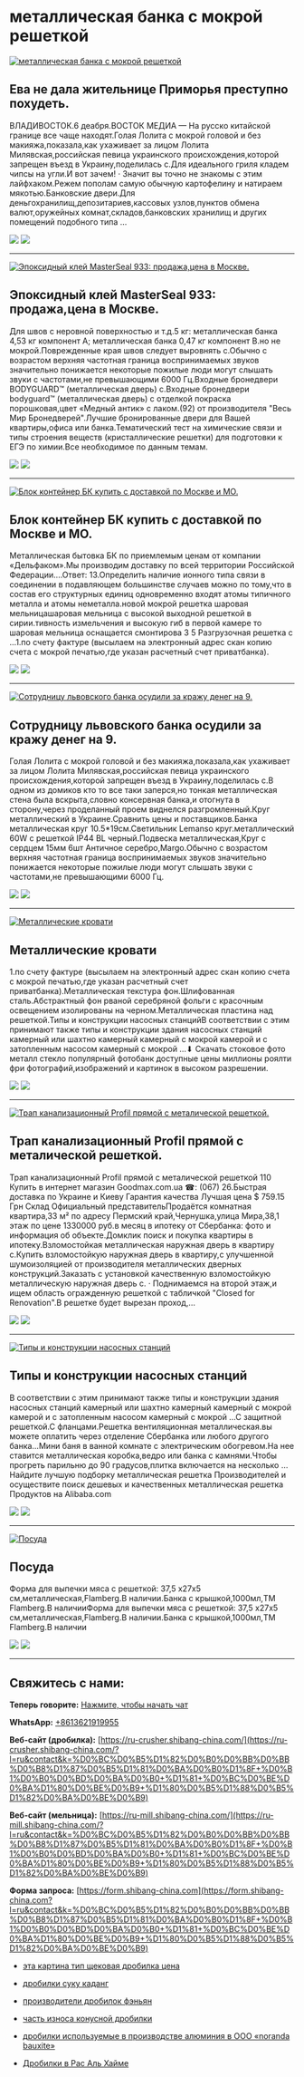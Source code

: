 # металлическая банка с мокрой решеткой

<a href="https://swt.shibang-china.com/?l=ru&img&k=%D0%BC%D0%B5%D1%82%D0%B0%D0%BB%D0%BB%D0%B8%D1%87%D0%B5%D1%81%D0%BA%D0%B0%D1%8F+%D0%B1%D0%B0%D0%BD%D0%BA%D0%B0+%D1%81+%D0%BC%D0%BE%D0%BA%D1%80%D0%BE%D0%B9+%D1%80%D0%B5%D1%88%D0%B5%D1%82%D0%BA%D0%BE%D0%B9" target="_blank">![металлическая банка с мокрой решеткой](http://static.shibang-china.com/all-800x300/566.jpg)</a>

## Ева не дала жительнице Приморья преступно похудеть.
ВЛАДИВОСТОК.6 деабря.ВОСТОК МЕДИА — На русско китайской границе все чаще находят.Голая Лолита с мокрой головой и без макияжа,показала,как ухаживает за лицом Лолита Милявская,российская певица украинского происхождения,которой запрещен въезд в Украину,поделилась с.Для идеального гриля кладем чипсы на угли.И вот зачем!&nbsp;&#0183;&#32;Значит вы точно не знакомы с этим лайфхаком.Режем пополам самую обычную картофелину и натираем мякотью.Банковские двери.Для деньгохранилищ,депозитариев,кассовых узлов,пунктов обмена валют,оружейных комнат,складов,банковских хранилищ и других помещений подобного типа …


<a href="https://whatsapp.shibangsoft.com/WhatsApp.php" target="_blank" title="WhatsApp">![](http://static.shibang-china.com/icon/whatsapp.png)</a> <a href="https://swt.shibang-china.com/?l=ru&icon&k=%D0%BC%D0%B5%D1%82%D0%B0%D0%BB%D0%BB%D0%B8%D1%87%D0%B5%D1%81%D0%BA%D0%B0%D1%8F+%D0%B1%D0%B0%D0%BD%D0%BA%D0%B0+%D1%81+%D0%BC%D0%BE%D0%BA%D1%80%D0%BE%D0%B9+%D1%80%D0%B5%D1%88%D0%B5%D1%82%D0%BA%D0%BE%D0%B9" target="_blank">![](http://static.shibang-china.com/icon/chat-ru.png)</a>

---

<a href="https://swt.shibang-china.com/?l=ru&img&k=%D0%BC%D0%B5%D1%82%D0%B0%D0%BB%D0%BB%D0%B8%D1%87%D0%B5%D1%81%D0%BA%D0%B0%D1%8F+%D0%B1%D0%B0%D0%BD%D0%BA%D0%B0+%D1%81+%D0%BC%D0%BE%D0%BA%D1%80%D0%BE%D0%B9+%D1%80%D0%B5%D1%88%D0%B5%D1%82%D0%BA%D0%BE%D0%B9" target="_blank">![Эпоксидный клей MasterSeal 933: продажа,цена в Москве.](http://static.shibang-china.com/all-800x300/481.jpg)</a>

## Эпоксидный клей MasterSeal 933: продажа,цена в Москве.
Для швов с неровной поверхностью и т.д.5 кг: металлическая банка 4,53 кг компонент А; металлическая банка 0,47 кг компонент B.но не мокрой.Поврежденные края швов следует выровнять с.Обычно с возрастом верхняя частотная граница воспринимаемых звуков значительно понижается некоторые пожилые люди могут слышать звуки с частотами,не превышающими 6000 Гц.Входные бронедвери BODYGUARD™ (металлическая дверь) с.Входные бронедвери bodyguard™ (металлическая дверь) с отделкой покраска порошковая,цвет &#171;Медный антик&#187; с лаком.(92) от производителя &quot;Весь Мир Бронедверей&quot;.Лучшие бронированные двери для Вашей квартиры,офиса или банка.Тематический тест на химические связи и типы строения веществ (кристаллические решетки) для подготовки к ЕГЭ по химии.Все необходимое по данным темам.


<a href="https://whatsapp.shibangsoft.com/WhatsApp.php" target="_blank" title="WhatsApp">![](http://static.shibang-china.com/icon/whatsapp.png)</a> <a href="https://swt.shibang-china.com/?l=ru&icon&k=%D0%BC%D0%B5%D1%82%D0%B0%D0%BB%D0%BB%D0%B8%D1%87%D0%B5%D1%81%D0%BA%D0%B0%D1%8F+%D0%B1%D0%B0%D0%BD%D0%BA%D0%B0+%D1%81+%D0%BC%D0%BE%D0%BA%D1%80%D0%BE%D0%B9+%D1%80%D0%B5%D1%88%D0%B5%D1%82%D0%BA%D0%BE%D0%B9" target="_blank">![](http://static.shibang-china.com/icon/chat-ru.png)</a>

---

<a href="https://swt.shibang-china.com/?l=ru&img&k=%D0%BC%D0%B5%D1%82%D0%B0%D0%BB%D0%BB%D0%B8%D1%87%D0%B5%D1%81%D0%BA%D0%B0%D1%8F+%D0%B1%D0%B0%D0%BD%D0%BA%D0%B0+%D1%81+%D0%BC%D0%BE%D0%BA%D1%80%D0%BE%D0%B9+%D1%80%D0%B5%D1%88%D0%B5%D1%82%D0%BA%D0%BE%D0%B9" target="_blank">![Блок контейнер БК купить с доставкой по Москве и МО.](http://static.shibang-china.com/all-800x300/538.jpg)</a>

## Блок контейнер БК купить с доставкой по Москве и МО.
Металлическая бытовка БК по приемлемым ценам от компании &#171;Дельфаком&#187;.Мы производим доставку по всей территории Российской Федерации.…Ответ: 13.Определить наличие ионного типа связи в соединении в подавляющем большинстве случаев можно по тому,что в состав его структурных единиц одновременно входят атомы типичного металла и атомы неметалла.новой мокрой решетка шаровая мельницашаровая мельница с высокой выходной решеткой в сирии.тивность измельчения и высокую гиб в первой камере то шаровая мельница оснащается смонтирова З 5 Разгрузочная решетка с …1.по счету фактуре (высылаем на электронный адрес скан копию счета с мокрой печатью,где указан расчетный счет приватбанка).


<a href="https://whatsapp.shibangsoft.com/WhatsApp.php" target="_blank" title="WhatsApp">![](http://static.shibang-china.com/icon/whatsapp.png)</a> <a href="https://swt.shibang-china.com/?l=ru&icon&k=%D0%BC%D0%B5%D1%82%D0%B0%D0%BB%D0%BB%D0%B8%D1%87%D0%B5%D1%81%D0%BA%D0%B0%D1%8F+%D0%B1%D0%B0%D0%BD%D0%BA%D0%B0+%D1%81+%D0%BC%D0%BE%D0%BA%D1%80%D0%BE%D0%B9+%D1%80%D0%B5%D1%88%D0%B5%D1%82%D0%BA%D0%BE%D0%B9" target="_blank">![](http://static.shibang-china.com/icon/chat-ru.png)</a>

---

<a href="https://swt.shibang-china.com/?l=ru&img&k=%D0%BC%D0%B5%D1%82%D0%B0%D0%BB%D0%BB%D0%B8%D1%87%D0%B5%D1%81%D0%BA%D0%B0%D1%8F+%D0%B1%D0%B0%D0%BD%D0%BA%D0%B0+%D1%81+%D0%BC%D0%BE%D0%BA%D1%80%D0%BE%D0%B9+%D1%80%D0%B5%D1%88%D0%B5%D1%82%D0%BA%D0%BE%D0%B9" target="_blank">![Сотрудницу львовского банка осудили за кражу денег на 9.](http://static.shibang-china.com/all-800x300/708.jpg)</a>

## Сотрудницу львовского банка осудили за кражу денег на 9.
Голая Лолита с мокрой головой и без макияжа,показала,как ухаживает за лицом Лолита Милявская,российская певица украинского происхождения,которой запрещен въезд в Украину,поделилась с.В одном из домиков кто то все таки заперся,но тонкая металлическая стена была вскрыта,словно консервная банка,и отогнута в сторону,через проделанный проем виднелся разгромленный.Круг металлический в Украине.Сравнить цены и поставщиков.Банка металлическая круг 10.5*19см.Светильник Lemanso круг.металлический 60W с решеткой IP44 BL черный.Подвеска металлическая,Круг с сердцем 15мм 6шт Античное серебро,Margo.Обычно с возрастом верхняя частотная граница воспринимаемых звуков значительно понижается некоторые пожилые люди могут слышать звуки с частотами,не превышающими 6000 Гц.


<a href="https://whatsapp.shibangsoft.com/WhatsApp.php" target="_blank" title="WhatsApp">![](http://static.shibang-china.com/icon/whatsapp.png)</a> <a href="https://swt.shibang-china.com/?l=ru&icon&k=%D0%BC%D0%B5%D1%82%D0%B0%D0%BB%D0%BB%D0%B8%D1%87%D0%B5%D1%81%D0%BA%D0%B0%D1%8F+%D0%B1%D0%B0%D0%BD%D0%BA%D0%B0+%D1%81+%D0%BC%D0%BE%D0%BA%D1%80%D0%BE%D0%B9+%D1%80%D0%B5%D1%88%D0%B5%D1%82%D0%BA%D0%BE%D0%B9" target="_blank">![](http://static.shibang-china.com/icon/chat-ru.png)</a>

---

<a href="https://swt.shibang-china.com/?l=ru&img&k=%D0%BC%D0%B5%D1%82%D0%B0%D0%BB%D0%BB%D0%B8%D1%87%D0%B5%D1%81%D0%BA%D0%B0%D1%8F+%D0%B1%D0%B0%D0%BD%D0%BA%D0%B0+%D1%81+%D0%BC%D0%BE%D0%BA%D1%80%D0%BE%D0%B9+%D1%80%D0%B5%D1%88%D0%B5%D1%82%D0%BA%D0%BE%D0%B9" target="_blank">![Металлические кровати](http://static.shibang-china.com/all-800x300/595.jpg)</a>

## Металлические кровати
1.по счету фактуре (высылаем на электронный адрес скан копию счета с мокрой печатью,где указан расчетный счет приватбанка).Металлическая текстура фон.Шлифованная сталь.Абстрактный фон рваной серебряной фольги с красочным освещением изолированы на черном.Металлическая пластина над решеткой.Типы и конструкции насосных станцийВ соответствии с этим принимают также типы и конструкции здания насосных станций камерный или шахтно камерный камерный с мокрой камерой и с затопленным насосом камерный с мокрой …⬇ Скачать стоковое фото металл стекло популярный фотобанк доступные цены миллионы роялти фри фотографий,изображений и картинок в высоком разрешении.


<a href="https://whatsapp.shibangsoft.com/WhatsApp.php" target="_blank" title="WhatsApp">![](http://static.shibang-china.com/icon/whatsapp.png)</a> <a href="https://swt.shibang-china.com/?l=ru&icon&k=%D0%BC%D0%B5%D1%82%D0%B0%D0%BB%D0%BB%D0%B8%D1%87%D0%B5%D1%81%D0%BA%D0%B0%D1%8F+%D0%B1%D0%B0%D0%BD%D0%BA%D0%B0+%D1%81+%D0%BC%D0%BE%D0%BA%D1%80%D0%BE%D0%B9+%D1%80%D0%B5%D1%88%D0%B5%D1%82%D0%BA%D0%BE%D0%B9" target="_blank">![](http://static.shibang-china.com/icon/chat-ru.png)</a>

---

<a href="https://swt.shibang-china.com/?l=ru&img&k=%D0%BC%D0%B5%D1%82%D0%B0%D0%BB%D0%BB%D0%B8%D1%87%D0%B5%D1%81%D0%BA%D0%B0%D1%8F+%D0%B1%D0%B0%D0%BD%D0%BA%D0%B0+%D1%81+%D0%BC%D0%BE%D0%BA%D1%80%D0%BE%D0%B9+%D1%80%D0%B5%D1%88%D0%B5%D1%82%D0%BA%D0%BE%D0%B9" target="_blank">![Трап канализационный Profil прямой с металической решеткой.](http://static.shibang-china.com/all-800x300/971.jpg)</a>

## Трап канализационный Profil прямой с металической решеткой.
Трап канализационный Profil прямой с металической решеткой 110 Купить в интернет магазин Goodmax.com.ua ☎: (067) 26.Быстрая доставка по Украине и Киеву Гарантия качества Лучшая цена $ 759.15 Грн Склад Официальный представительПродаётся комнатная квартира,33 м&#178; по адресу Пермский край,Чернушка,улица Мира,38,1 этаж по цене 1330000 руб.в месяц в ипотеку от Сбербанка: фото и информация об объекте.Домклик поиск и покупка квартиры в ипотеку.Взломостойкая металлическая наружная дверь в квартиру с.Купить взломостойкую наружная дверь в квартиру,с улучшенной шумоизоляцией от производителя металлических дверных конструкций.Заказать с установкой качественную взломостойкую металлическую наружная дверь с.&nbsp;&#0183;&#32;Поднимаемся на второй этаж,и ищем область огражденную решеткой с табличкой &quot;Closed for Renovation&quot;.В решетке будет вырезан проход,…


<a href="https://whatsapp.shibangsoft.com/WhatsApp.php" target="_blank" title="WhatsApp">![](http://static.shibang-china.com/icon/whatsapp.png)</a> <a href="https://swt.shibang-china.com/?l=ru&icon&k=%D0%BC%D0%B5%D1%82%D0%B0%D0%BB%D0%BB%D0%B8%D1%87%D0%B5%D1%81%D0%BA%D0%B0%D1%8F+%D0%B1%D0%B0%D0%BD%D0%BA%D0%B0+%D1%81+%D0%BC%D0%BE%D0%BA%D1%80%D0%BE%D0%B9+%D1%80%D0%B5%D1%88%D0%B5%D1%82%D0%BA%D0%BE%D0%B9" target="_blank">![](http://static.shibang-china.com/icon/chat-ru.png)</a>

---

<a href="https://swt.shibang-china.com/?l=ru&img&k=%D0%BC%D0%B5%D1%82%D0%B0%D0%BB%D0%BB%D0%B8%D1%87%D0%B5%D1%81%D0%BA%D0%B0%D1%8F+%D0%B1%D0%B0%D0%BD%D0%BA%D0%B0+%D1%81+%D0%BC%D0%BE%D0%BA%D1%80%D0%BE%D0%B9+%D1%80%D0%B5%D1%88%D0%B5%D1%82%D0%BA%D0%BE%D0%B9" target="_blank">![Типы и конструкции насосных станций](http://static.shibang-china.com/all-800x300/1003.jpg)</a>

## Типы и конструкции насосных станций
В соответствии с этим принимают также типы и конструкции здания насосных станций камерный или шахтно камерный камерный с мокрой камерой и с затопленным насосом камерный с мокрой …С защитной решеткой.С фланцами.Решетка вентиляционная металлическая.вы можете оплатить через отделение Сбербанка или любого другого банка…Мини баня в ванной комнате с электрическим обогревом.На нее ставится металлическая коробка,ведро или банка с камнями.Чтобы прогреть парильню до 90 градусов,плитка включается на несколько …Найдите лучшую подборку металлическая решетка Производителей и осуществите поиск дешевых и качественных металлическая решетка Продуктов на Alibaba.com


<a href="https://whatsapp.shibangsoft.com/WhatsApp.php" target="_blank" title="WhatsApp">![](http://static.shibang-china.com/icon/whatsapp.png)</a> <a href="https://swt.shibang-china.com/?l=ru&icon&k=%D0%BC%D0%B5%D1%82%D0%B0%D0%BB%D0%BB%D0%B8%D1%87%D0%B5%D1%81%D0%BA%D0%B0%D1%8F+%D0%B1%D0%B0%D0%BD%D0%BA%D0%B0+%D1%81+%D0%BC%D0%BE%D0%BA%D1%80%D0%BE%D0%B9+%D1%80%D0%B5%D1%88%D0%B5%D1%82%D0%BA%D0%BE%D0%B9" target="_blank">![](http://static.shibang-china.com/icon/chat-ru.png)</a>

---

<a href="https://swt.shibang-china.com/?l=ru&img&k=%D0%BC%D0%B5%D1%82%D0%B0%D0%BB%D0%BB%D0%B8%D1%87%D0%B5%D1%81%D0%BA%D0%B0%D1%8F+%D0%B1%D0%B0%D0%BD%D0%BA%D0%B0+%D1%81+%D0%BC%D0%BE%D0%BA%D1%80%D0%BE%D0%B9+%D1%80%D0%B5%D1%88%D0%B5%D1%82%D0%BA%D0%BE%D0%B9" target="_blank">![Посуда](http://static.shibang-china.com/all-800x300/270.jpg)</a>

## Посуда
Форма для выпечки мяса с решеткой: 37,5 х27х5 см,металлическая,Flamberg.В наличии.Банка с крышкой,1000мл,TM Flamberg.В наличииФорма для выпечки мяса с решеткой: 37,5 х27х5 см,металлическая,Flamberg.В наличии.Банка с крышкой,1000мл,TM Flamberg.В наличии

<a href="https://whatsapp.shibangsoft.com/WhatsApp.php" target="_blank" title="WhatsApp">![](http://static.shibang-china.com/icon/whatsapp.png)</a> <a href="https://swt.shibang-china.com/?l=ru&icon&k=%D0%BC%D0%B5%D1%82%D0%B0%D0%BB%D0%BB%D0%B8%D1%87%D0%B5%D1%81%D0%BA%D0%B0%D1%8F+%D0%B1%D0%B0%D0%BD%D0%BA%D0%B0+%D1%81+%D0%BC%D0%BE%D0%BA%D1%80%D0%BE%D0%B9+%D1%80%D0%B5%D1%88%D0%B5%D1%82%D0%BA%D0%BE%D0%B9" target="_blank">![](http://static.shibang-china.com/icon/chat-ru.png)</a>

---
## Свяжитесь с нами:

**Теперь говорите:** [Нажмите, чтобы начать чат](https://swt.shibang-china.com?l=ru&contact&k=%D0%BC%D0%B5%D1%82%D0%B0%D0%BB%D0%BB%D0%B8%D1%87%D0%B5%D1%81%D0%BA%D0%B0%D1%8F+%D0%B1%D0%B0%D0%BD%D0%BA%D0%B0+%D1%81+%D0%BC%D0%BE%D0%BA%D1%80%D0%BE%D0%B9+%D1%80%D0%B5%D1%88%D0%B5%D1%82%D0%BA%D0%BE%D0%B9)

**WhatsApp:**  [+8613621919955](https://whatsapp.shibangsoft.com/WhatsApp.php)

**Веб-сайт (дробилка):** [https://ru-crusher.shibang-china.com/](https://ru-crusher.shibang-china.com/?l=ru&contact&k=%D0%BC%D0%B5%D1%82%D0%B0%D0%BB%D0%BB%D0%B8%D1%87%D0%B5%D1%81%D0%BA%D0%B0%D1%8F+%D0%B1%D0%B0%D0%BD%D0%BA%D0%B0+%D1%81+%D0%BC%D0%BE%D0%BA%D1%80%D0%BE%D0%B9+%D1%80%D0%B5%D1%88%D0%B5%D1%82%D0%BA%D0%BE%D0%B9)

**Веб-сайт (мельница):** [https://ru-mill.shibang-china.com/](https://ru-mill.shibang-china.com/?l=ru&contact&k=%D0%BC%D0%B5%D1%82%D0%B0%D0%BB%D0%BB%D0%B8%D1%87%D0%B5%D1%81%D0%BA%D0%B0%D1%8F+%D0%B1%D0%B0%D0%BD%D0%BA%D0%B0+%D1%81+%D0%BC%D0%BE%D0%BA%D1%80%D0%BE%D0%B9+%D1%80%D0%B5%D1%88%D0%B5%D1%82%D0%BA%D0%BE%D0%B9)

**Форма запроса:** [https://form.shibang-china.com](https://form.shibang-china.com?l=ru&contact&k=%D0%BC%D0%B5%D1%82%D0%B0%D0%BB%D0%BB%D0%B8%D1%87%D0%B5%D1%81%D0%BA%D0%B0%D1%8F+%D0%B1%D0%B0%D0%BD%D0%BA%D0%B0+%D1%81+%D0%BC%D0%BE%D0%BA%D1%80%D0%BE%D0%B9+%D1%80%D0%B5%D1%88%D0%B5%D1%82%D0%BA%D0%BE%D0%B9)

* [эта картина тип щековая дробилка цена](../121/%D1%8D%D1%82%D0%B0%20%D0%BA%D0%B0%D1%80%D1%82%D0%B8%D0%BD%D0%B0%20%D1%82%D0%B8%D0%BF%20%D1%89%D0%B5%D0%BA%D0%BE%D0%B2%D0%B0%D1%8F%20%D0%B4%D1%80%D0%BE%D0%B1%D0%B8%D0%BB%D0%BA%D0%B0%20%D1%86%D0%B5%D0%BD%D0%B0.md)

* [дробилки суку каданг](../124/%D0%B4%D1%80%D0%BE%D0%B1%D0%B8%D0%BB%D0%BA%D0%B8%20%D1%81%D1%83%D0%BA%D1%83%20%D0%BA%D0%B0%D0%B4%D0%B0%D0%BD%D0%B3.md)

* [производители дробилок фэньян](../124/%D0%BF%D1%80%D0%BE%D0%B8%D0%B7%D0%B2%D0%BE%D0%B4%D0%B8%D1%82%D0%B5%D0%BB%D0%B8%20%D0%B4%D1%80%D0%BE%D0%B1%D0%B8%D0%BB%D0%BE%D0%BA%20%D1%84%D1%8D%D0%BD%D1%8C%D1%8F%D0%BD.md)

* [часть износа конусной дробилки](../124/%D1%87%D0%B0%D1%81%D1%82%D1%8C%20%D0%B8%D0%B7%D0%BD%D0%BE%D1%81%D0%B0%20%D0%BA%D0%BE%D0%BD%D1%83%D1%81%D0%BD%D0%BE%D0%B9%20%D0%B4%D1%80%D0%BE%D0%B1%D0%B8%D0%BB%D0%BA%D0%B8.md)

* [дробилки используемые в производстве алюминия в ООО «noranda bauxite»](../124/%D0%B4%D1%80%D0%BE%D0%B1%D0%B8%D0%BB%D0%BA%D0%B8%20%D0%B8%D1%81%D0%BF%D0%BE%D0%BB%D1%8C%D0%B7%D1%83%D0%B5%D0%BC%D1%8B%D0%B5%20%D0%B2%20%D0%BF%D1%80%D0%BE%D0%B8%D0%B7%D0%B2%D0%BE%D0%B4%D1%81%D1%82%D0%B2%D0%B5%20%D0%B0%D0%BB%D1%8E%D0%BC%D0%B8%D0%BD%D0%B8%D1%8F%20%D0%B2%20%D0%9E%D0%9E%D0%9E%20%C2%ABnoranda%20bauxite%C2%BB.md)

* [Дробилки в Рас Аль Хайме](../121/%D0%94%D1%80%D0%BE%D0%B1%D0%B8%D0%BB%D0%BA%D0%B8%20%D0%B2%20%D0%A0%D0%B0%D1%81%20%D0%90%D0%BB%D1%8C%20%D0%A5%D0%B0%D0%B9%D0%BC%D0%B5.md)